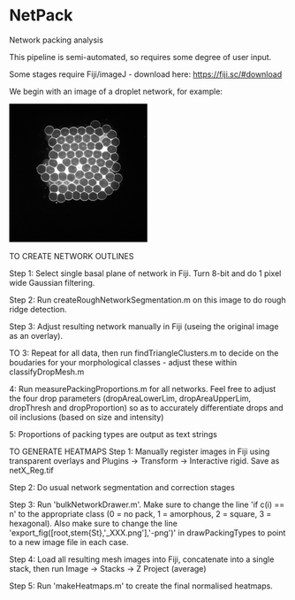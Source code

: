 # NetPack
Network packing analysis

This pipeline is semi-automated, so requires some degree of user input.

Some stages require Fiji/imageJ - download here: https://fiji.sc/#download

We begin with an image of a droplet network, for example:

![Raw network](https://raw.githubusercontent.com/Pseudomoaner/NetPack/master/ExampleImages/net.png)

TO CREATE NETWORK OUTLINES

Step 1: Select single basal plane of network in Fiji. Turn 8-bit and do 1 pixel wide Gaussian filtering.

Step 2: Run createRoughNetworkSegmentation.m on this image to do rough ridge detection.

Step 3: Adjust resulting network manually in Fiji (useing the original image as an overlay).

TO 
3: Repeat for all data, then run findTriangleClusters.m to decide on the boudaries for your morphological classes - adjust these within classifyDropMesh.m

4: Run measurePackingProportions.m for all networks. Feel free to adjust the four drop parameters
 (dropAreaLowerLim, dropAreaUpperLim, dropThresh and dropProportion) so as to accurately differentiate drops and oil inclusions (based on size and intensity)
 
5: Proportions of packing types are output as text strings 

TO GENERATE HEATMAPS
Step 1: Manually register images in Fiji using transparent overlays and Plugins -> Transform -> Interactive rigid. Save as netX_Reg.tif

Step 2: Do usual network segmentation and correction stages

Step 3: Run 'bulkNetworkDrawer.m'. Make sure to change the line 'if c(i) == n' to the appropriate class (0 = no pack, 1 = amorphous,
 2 = square, 3 = hexagonal). Also make sure to change the line 'export_fig([root,stem{St},'_XXX.png'],'-png')' in drawPackingTypes to 
point to a new image file in each case. 

Step 4: Load all resulting mesh images into Fiji, concatenate into a single stack, then run Image -> Stacks -> Z Project (average)

Step 5: Run 'makeHeatmaps.m' to create the final normalised heatmaps.
